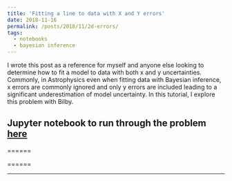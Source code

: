 ```yaml
---
title: 'Fitting a line to data with X and Y errors'
date: 2018-11-16
permalink: /posts/2018/11/2d-errors/
tags:
  - notebooks
  - bayesian inference
---
```


I wrote this post as a reference for myself and anyone else looking to determine how to fit a model to data with both x and y uncertainties.
Commonly, in Astrophysics even when fitting data with Bayesian inference, x errors are commonly ignored and only y errors are included leading to a significant underestimation of model uncertainty. In this tutorial, I explore this problem with Bilby. 

Jupyter notebook to run through the problem [here](https://github.com/nikhil-sarin/2Derrors/blob/master/fitting_with_x_and_y_errors.ipynb)
------

======

======

------
